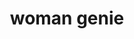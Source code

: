 ---
layout: people&body
title: woman genie
emoji: woman_genie
permalink: 🧞‍♀️.html
image: assets/img/3moji/woman_genie.png
---